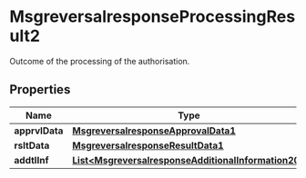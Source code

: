 

# MsgreversalresponseProcessingResult2

Outcome of the processing of the authorisation.
## Properties

Name | Type | Description | Notes
------------ | ------------- | ------------- | -------------
**apprvlData** | [**MsgreversalresponseApprovalData1**](MsgreversalresponseApprovalData1.md) |  |  [optional]
**rsltData** | [**MsgreversalresponseResultData1**](MsgreversalresponseResultData1.md) |  |  [optional]
**addtlInf** | [**List&lt;MsgreversalresponseAdditionalInformation20&gt;**](MsgreversalresponseAdditionalInformation20.md) |  |  [optional]



